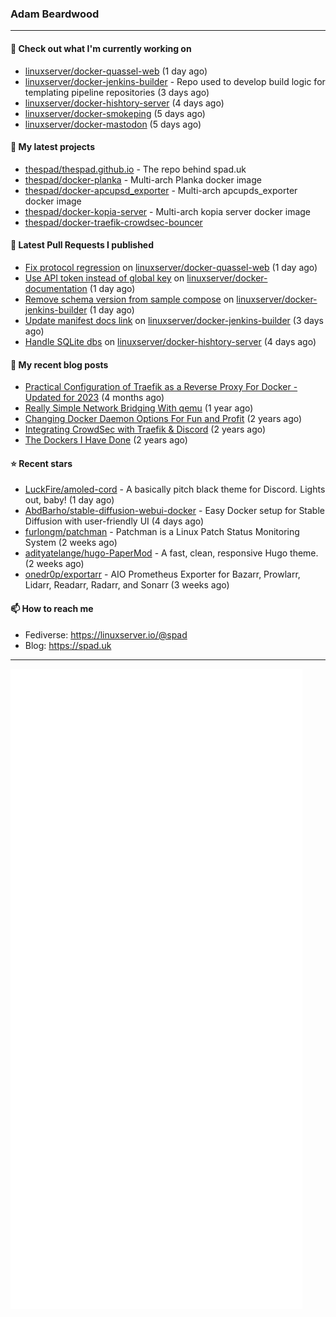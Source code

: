 ### Adam Beardwood
---
#### 👷 Check out what I'm currently working on

- [linuxserver/docker-quassel-web](https://github.com/linuxserver/docker-quassel-web) (1 day ago)
- [linuxserver/docker-jenkins-builder](https://github.com/linuxserver/docker-jenkins-builder) - Repo used to develop build logic for templating pipeline repositories (3 days ago)
- [linuxserver/docker-hishtory-server](https://github.com/linuxserver/docker-hishtory-server) (4 days ago)
- [linuxserver/docker-smokeping](https://github.com/linuxserver/docker-smokeping) (5 days ago)
- [linuxserver/docker-mastodon](https://github.com/linuxserver/docker-mastodon) (5 days ago)

#### 🌱 My latest projects

- [thespad/thespad.github.io](https://github.com/thespad/thespad.github.io) - The repo behind spad.uk
- [thespad/docker-planka](https://github.com/thespad/docker-planka) - Multi-arch Planka docker image
- [thespad/docker-apcupsd_exporter](https://github.com/thespad/docker-apcupsd_exporter) - Multi-arch apcupds_exporter docker image
- [thespad/docker-kopia-server](https://github.com/thespad/docker-kopia-server) - Multi-arch kopia server docker image 
- [thespad/docker-traefik-crowdsec-bouncer](https://github.com/thespad/docker-traefik-crowdsec-bouncer)

#### 🔨 Latest Pull Requests I published

- [Fix protocol regression](https://github.com/linuxserver/docker-quassel-web/pull/15) on [linuxserver/docker-quassel-web](https://github.com/linuxserver/docker-quassel-web) (1 day ago)
- [Use API token instead of global key](https://github.com/linuxserver/docker-documentation/pull/163) on [linuxserver/docker-documentation](https://github.com/linuxserver/docker-documentation) (1 day ago)
- [Remove schema version from sample compose](https://github.com/linuxserver/docker-jenkins-builder/pull/224) on [linuxserver/docker-jenkins-builder](https://github.com/linuxserver/docker-jenkins-builder) (1 day ago)
- [Update manifest docs link](https://github.com/linuxserver/docker-jenkins-builder/pull/223) on [linuxserver/docker-jenkins-builder](https://github.com/linuxserver/docker-jenkins-builder) (3 days ago)
- [Handle SQLite dbs](https://github.com/linuxserver/docker-hishtory-server/pull/6) on [linuxserver/docker-hishtory-server](https://github.com/linuxserver/docker-hishtory-server) (4 days ago)

#### 📜 My recent blog posts

- [Practical Configuration of Traefik as a Reverse Proxy For Docker - Updated for 2023](https://www.spad.uk/posts/practical-configuration-of-traefik-as-a-reverse-proxy-for-docker-updated-for-2023/) (4 months ago)
- [Really Simple Network Bridging With qemu](https://www.spad.uk/posts/really-simple-network-bridging-with-qemu/) (1 year ago)
- [Changing Docker Daemon Options For Fun and Profit](https://www.spad.uk/posts/changing-docker-daemon-options-for-fun-and-profit/) (2 years ago)
- [Integrating CrowdSec with Traefik &amp; Discord](https://www.spad.uk/posts/integrating-crowdsec-with-traefik-discord/) (2 years ago)
- [The Dockers I Have Done](https://www.spad.uk/posts/the-dockers-i-have-done/) (2 years ago)

#### ⭐ Recent stars

- [LuckFire/amoled-cord](https://github.com/LuckFire/amoled-cord) - A basically pitch black theme for Discord. Lights out, baby! (1 day ago)
- [AbdBarho/stable-diffusion-webui-docker](https://github.com/AbdBarho/stable-diffusion-webui-docker) - Easy Docker setup for Stable Diffusion with user-friendly UI (4 days ago)
- [furlongm/patchman](https://github.com/furlongm/patchman) - Patchman is a Linux Patch Status Monitoring System (2 weeks ago)
- [adityatelange/hugo-PaperMod](https://github.com/adityatelange/hugo-PaperMod) -  A fast, clean, responsive Hugo theme. (2 weeks ago)
- [onedr0p/exportarr](https://github.com/onedr0p/exportarr) - AIO Prometheus Exporter for Bazarr, Prowlarr, Lidarr, Readarr, Radarr, and Sonarr (3 weeks ago)

#### 📫 How to reach me
- Fediverse: https://linuxserver.io/@spad
- Blog: https://spad.uk
---
<img src="https://raw.githubusercontent.com/thespad/thespad/main/github-metrics.svg">
